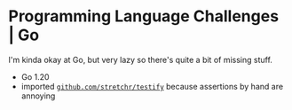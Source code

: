 # Programming Language Challenges | Go

I'm kinda okay at Go, but very lazy so there's quite a bit of missing stuff.

- Go 1.20
- imported [`github.com/stretchr/testify`](https://github.com/stretchr/testify) because assertions by hand are annoying
